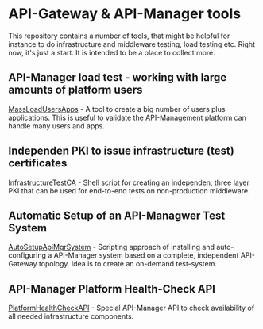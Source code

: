 # API-Gateway & API-Manager tools

This repository contains a number of tools, that might be helpful for instance to do infrastructure and middleware testing, load testing etc. Right now, it's just a start. It is intended to be a place to collect more.

## API-Manager load test - working with large amounts of platform users
[MassLoadUsersApps](https://github.com/Axway-API-Management-Plus/apigw-mgr-testing-tools/tree/master/MassLoadUsersApps) - 
A tool to create a big number of users plus applications. This is useful to validate the API-Management platform can handle many users and apps.

## Independen PKI to issue infrastructure (test) certificates
[InfrastructureTestCA](https://github.com/Axway-API-Management-Plus/apigw-mgr-testing-tools/tree/master/InfrastructureTestCA) - Shell script for creating an independen, three layer PKI that can be used for end-to-end tests on non-production middleware.

## Automatic Setup of an API-Managwer Test System
[AutoSetupApiMgrSystem](https://github.com/Axway-API-Management-Plus/api-gw-mgr-testing-tools/tree/master/AutoSetupApiMgrSystem) - Scripting approach of installing and auto-configuring a API-Manager system based on a complete, independent API-Gateway topology. Idea is to create an on-demand test-system.

## API-Manager Platform Health-Check API
[PlatformHealthCheckAPI](https://github.com/Axway-API-Management-Plus/api-gw-mgr-testing-tools/tree/master/PlatformHealthCheckAPI) - Special API-Manager API to check availability of all needed infrastructure components.
